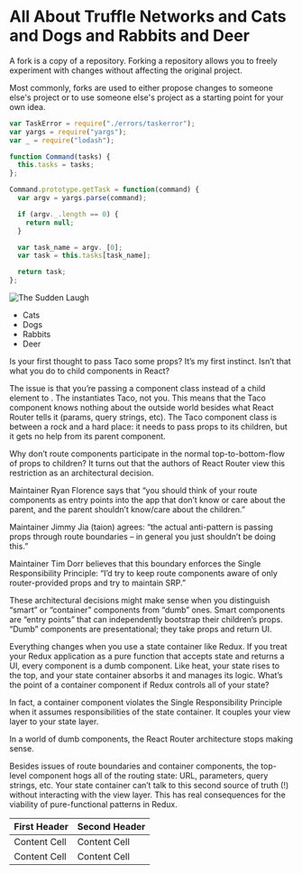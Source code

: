 # All About Truffle Networks and Cats and Dogs and Rabbits and Deer

A fork is a copy of a repository. Forking a repository allows you to freely experiment with changes without affecting the original project.

Most commonly, forks are used to either propose changes to someone else's project or to use someone else's project as a starting point for your own idea.

```javascript
var TaskError = require("./errors/taskerror");
var yargs = require("yargs");
var _ = require("lodash");

function Command(tasks) {
  this.tasks = tasks;
};

Command.prototype.getTask = function(command) {
  var argv = yargs.parse(command);

  if (argv._.length == 0) {
    return null;
  }

  var task_name = argv._[0];
  var task = this.tasks[task_name];

  return task;
};
```

![The Sudden Laugh](images/sudden_laugh.gif)


- Cats
- Dogs
- Rabbits
- Deer

Is your first thought to pass Taco some props? It’s my first instinct. Isn’t that what you do to child components in React?

The issue is that you’re passing a component class instead of a child element to <Route>. The <Route> instantiates Taco, not you. This means that the Taco component knows nothing about the outside world besides what React Router tells it (params, query strings, etc). The Taco component class is between a rock and a hard place: it needs to pass props to its children, but it gets no help from its parent component.

Why don’t route components participate in the normal top-to-bottom-flow of props to children? It turns out that the authors of React Router view this restriction as an architectural decision.

Maintainer Ryan Florence says that “you should think of your route components as entry points into the app that don’t know or care about the parent, and the parent shouldn’t know/care about the children.”

Maintainer Jimmy Jia (taion) agrees: “the actual anti-pattern is passing props through route boundaries – in general you just shouldn’t be doing this.”

Maintainer Tim Dorr believes that this boundary enforces the Single Responsibility Principle: “I’d try to keep route components aware of only router-provided props and try to maintain SRP.”

These architectural decisions might make sense when you distinguish “smart” or “container” components from “dumb” ones. Smart components are “entry points” that can independently bootstrap their children’s props. “Dumb” components are presentational; they take props and return UI.

Everything changes when you use a state container like Redux. If you treat your Redux application as a pure function that accepts state and returns a UI, every component is a dumb component. Like heat, your state rises to the top, and your state container absorbs it and manages its logic. What’s the point of a container component if Redux controls all of your state?

In fact, a container component violates the Single Responsibility Principle when it assumes responsibilities of the state container. It couples your view layer to your state layer.

In a world of dumb components, the React Router architecture stops making sense.

Besides issues of route boundaries and container components, the top-level <Router> component hogs all of the routing state: URL, parameters, query strings, etc. Your state container can’t talk to this second source of truth (!) without interacting with the view layer. This has real consequences for the viability of pure-functional patterns in Redux.

| First Header  | Second Header |
| ------------- | ------------- |
| Content Cell  | Content Cell  |
| Content Cell  | Content Cell  |
